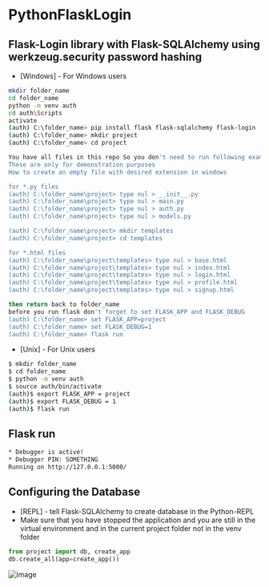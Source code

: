 # PythonFlaskLogin

## Flask-Login library with Flask-SQLAlchemy using werkzeug.security password hashing

- [Windows] - For Windows users

```sh
mkdir folder_name
cd folder_name
python -m venv auth
cd auth\Scripts
activate
(auth) C:\folder_name> pip install flask flask-sqlalchemy flask-login
(auth) C:\folder_name> mkdir project
(auth) C:\folder_name> cd project

You have all files in this repo So you don't need to run following example commands 
These are only for demonstration purposes 
How to create an empty file with desired extension in windows

for *.py files
(auth) C:\folder_name\project> type nul > __init__.py
(auth) C:\folder_name\project> type nul > main.py
(auth) C:\folder_name\project> type nul > auth.py
(auth) C:\folder_name\project> type nul > models.py

(auth) C:\folder_name\project> mkdir templates
(auth) C:\folder_name\project> cd templates

for *.html files
(auth) C:\folder_name\project\templates> type nul > base.html
(auth) C:\folder_name\project\templates> type nul > index.html
(auth) C:\folder_name\project\templates> type nul > login.html
(auth) C:\folder_name\project\templates> type nul > profile.html
(auth) C:\folder_name\project\templates> type nul > signup.html
```

```sh
then return back to folder_name
before you run flask don't forget to set FLASK_APP and FLASK_DEBUG
(auth) C:\folder_name> set FLASK_APP=project
(auth) C:\folder_name> set FLASK_DEBUG=1
(auth) C:\folder_name> flask run
```

- [Unix] - For Unix users
```sh
$ mkdir folder_name
$ cd folder_name
$ python -m venv auth
$ source auth/bin/activate
(auth)$ export FLASK_APP = project
(auth)$ export FLASK_DEBUG = 1
(auth)$ flask run
```


## Flask run 
```sh
* Debugger is active!
* Debugger PIN: SOMETHING
Running on http://127.0.0.1:5000/
```


## Configuring the Database
- [REPL] - tell Flask-SQLAlchemy to create database in the Python-REPL
- Make sure that you have stopped the application and you are still in the virtual environment and in the current project folder not in the venv folder 
```python
from project import db, create_app
db.create_all(app=create_app())
```


![image](https://user-images.githubusercontent.com/24410504/116811212-b78aea80-ab50-11eb-9c99-f6495e77bc60.png)

